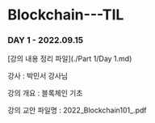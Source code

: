 # Blockchain---TIL

### DAY 1 - 2022.09.15

[강의 내용 정리 파일](./Part 1/Day 1.md)

강사 : 박민서 강사님

강의 개요 : 블록체인 기초

강의 교안 파일명 : 2022_Blockchain101_.pdf



